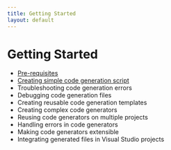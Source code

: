 ```yaml
---
title: Getting Started
layout: default
---
```

# Getting Started

- [Pre-requisites](./tutorial/pre-requisites.html)
- [Creating simple code generation script](./tutorial/creating-simple-code-generation-script.html)
- Troubleshooting code generation errors
- Debugging code generation files
- Creating reusable code generation templates
- Creating complex code generators
- Reusing code generators on multiple projects
- Handling errors in code generators
- Making code generators extensible 
- Integrating generated files in Visual Studio projects